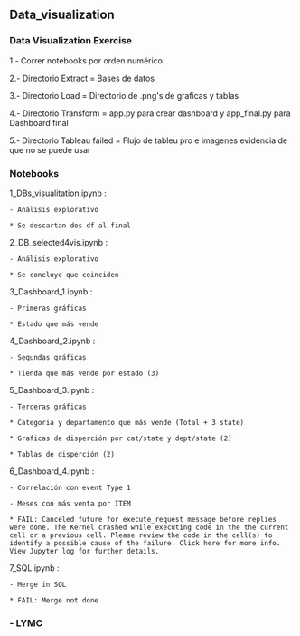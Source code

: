 ## Data_visualization
### Data Visualization Exercise

1.- Correr notebooks por orden numérico

2.- Directorio Extract = Bases de datos

3.- Directorio Load = Directorio de .png's de graficas y tablas 

4.- Directorio Transform = app.py para crear dashboard y app_final.py para Dashboard final 

5.- Directorio Tableau failed = Flujo de tableu pro e imagenes evidencia de que no se puede usar

### Notebooks

 1_DBs_visualitation.ipynb :

    - Análisis explorativo

    * Se descartan dos df al final


 2_DB_selected4vis.ipynb :

    - Análisis explorativo
    
    * Se concluye que coinciden


 3_Dashboard_1.ipynb :

    - Primeras gráficas
    
    * Estado que más vende


 4_Dashboard_2.ipynb :

    - Segundas gráficas
    
    * Tienda que más vende por estado (3)


 5_Dashboard_3.ipynb :

    - Terceras gráficas
    
    * Categoria y departamento que más vende (Total + 3 state)

    * Graficas de disperción por cat/state y dept/state (2)

    * Tablas de disperción (2)


 6_Dashboard_4.ipynb :

    - Correlación con event Type 1

    - Meses con más venta por ITEM

    * FAIL: Canceled future for execute_request message before replies were done. The Kernel crashed while executing code in the the current cell or a previous cell. Please review the code in the cell(s) to identify a possible cause of the failure. Click here for more info. View Jupyter log for further details.

 7_SQL.ipynb :

    - Merge in SQL

    * FAIL: Merge not done

### - LYMC